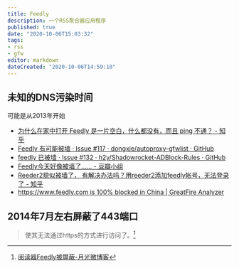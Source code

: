 ```yaml
---
title: Feedly
description: 一个RSS聚合器应用程序
published: true
date: "2020-10-06T15:03:32"
tags:
- rss
- gfw
editor: markdown
dateCreated: "2020-10-06T14:59:10"
---
```


## 未知的DNS污染时间

可能是从2013年开始

+ [为什么在家中打开 Feedly 是一片空白，什么都没有，而且 ping 不通？ - 知乎](https://web.archive.org/web/20201006143757/https://www.zhihu.com/question/21461652)
+ [Feedly 有可能被墙 · Issue #117 · dongxie/autoproxy-gfwlist · GitHub](https://web.archive.org/web/20201006143824/https://github.com/dongxie/autoproxy-gfwlist/issues/117)
+ [feedly 已被墙 · Issue #132 · h2y/Shadowrocket-ADBlock-Rules · GitHub](https://web.archive.org/web/20201006144036/https://github.com/h2y/Shadowrocket-ADBlock-Rules/issues/132)
+ [Feedly今天好像被墙了…… - 豆瓣小组](https://web.archive.org/web/20201006143826/https://www.douban.com/group/topic/40743868/)
+ [Reeder2貌似被墙了， 有解决办法吗？用reeder2添加feedly帐号，无法登录了 - 知乎](https://web.archive.org/web/20201006144012/https://www.zhihu.com/question/24402398)
+ [https://www.feedly.com is 100% blocked in China | GreatFire Analyzer](https://archive.is/wLKwC "https://en.greatfire.org/https/www.feedly.com")

## 2014年7月左右屏蔽了443端口

> 使其无法通过https的方式进行访问了。[^1933]

[^1933]: [阅读器Feedly被屏蔽-月光微博客](https://web.archive.org/web/20201006145949/https://www.williamlong.info/weibo/archives/1933.html)

